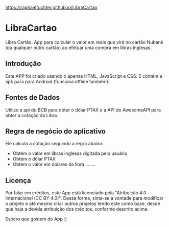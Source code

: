 https://raphaelfuchter.github.io/LibraCartao

# LibraCartao
Libra Cartão. App para calcular o valor em reais que virá no cartão Nubank (ou qualquer outro cartão) ao efetuar uma compra em libras inglesas.

## Introdução
Este APP foi criado usando o apenas HTML, JavaScript e CSS. E contém a apk para para Android (funciona offline também).

## Fontes de Dados
Utilizo a api do BCB para obter o dólar PTAX e a API do AwesomeAPI para obter a cotação da Libra.

## Regra de negócio do aplicativo
Ele calcula a cotação seguindo a regra abaixo:
- Obtém o valor em libras inglesas digitada pelo usuário
- Obtém o dólar PTAX
- Obtém o valor em dolares da libra
........

## Licença
Por falar em créditos, este App está licenciado pela "Atribuição 4.0 Internacional (CC BY 4.0)". Dessa forma, sinta-se a vontade para modificar o projeto e até mesmo
criar outros projetos tendo este como base, desde que haja a devida atribuição dos créditos, conforme descrito acima.

Espero que gostem do App :)

